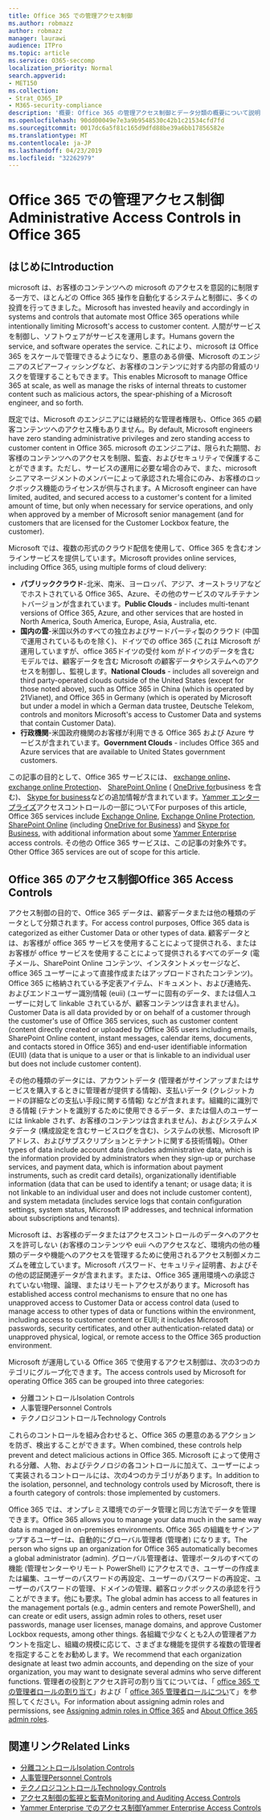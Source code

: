 ```yaml
---
title: Office 365 での管理アクセス制御
ms.author: robmazz
author: robmazz
manager: laurawi
audience: ITPro
ms.topic: article
ms.service: O365-seccomp
localization_priority: Normal
search.appverid:
- MET150
ms.collection:
- Strat_O365_IP
- M365-security-compliance
description: '概要: Office 365 の管理アクセス制御とデータ分類の概要について説明します。'
ms.openlocfilehash: 90dd00049e7e3a9b9548530c42b1c21534cfd7fd
ms.sourcegitcommit: 0017dc6a5f81c165d9dfd88be39a6bb17856582e
ms.translationtype: MT
ms.contentlocale: ja-JP
ms.lasthandoff: 04/23/2019
ms.locfileid: "32262979"
---
```

# <a name="administrative-access-controls-in-office-365"></a><span data-ttu-id="6d36a-103">Office 365 での管理アクセス制御</span><span class="sxs-lookup"><span data-stu-id="6d36a-103">Administrative Access Controls in Office 365</span></span> 

## <a name="introduction"></a><span data-ttu-id="6d36a-104">はじめに</span><span class="sxs-lookup"><span data-stu-id="6d36a-104">Introduction</span></span>
<span data-ttu-id="6d36a-105">microsoft は、お客様のコンテンツへの microsoft のアクセスを意図的に制限する一方で、ほとんどの Office 365 操作を自動化するシステムと制御に、多くの投資を行ってきました。</span><span class="sxs-lookup"><span data-stu-id="6d36a-105">Microsoft has invested heavily and accordingly in systems and controls that automate most Office 365 operations while intentionally limiting Microsoft's access to customer content.</span></span> <span data-ttu-id="6d36a-106">人間がサービスを制御し、ソフトウェアがサービスを運用します。</span><span class="sxs-lookup"><span data-stu-id="6d36a-106">Humans govern the service, and software operates the service.</span></span> <span data-ttu-id="6d36a-107">これにより、microsoft は Office 365 をスケールで管理できるようになり、悪意のある俳優、Microsoft のエンジニアのスピアーフィッシングなど、お客様のコンテンツに対する内部の脅威のリスクを管理することもできます。</span><span class="sxs-lookup"><span data-stu-id="6d36a-107">This enables Microsoft to manage Office 365 at scale, as well as manage the risks of internal threats to customer content such as malicious actors, the spear-phishing of a Microsoft engineer, and so forth.</span></span>

<span data-ttu-id="6d36a-108">既定では、Microsoft のエンジニアには継続的な管理者権限も、Office 365 の顧客コンテンツへのアクセス権もありません。</span><span class="sxs-lookup"><span data-stu-id="6d36a-108">By default, Microsoft engineers have zero standing administrative privileges and zero standing access to customer content in Office 365.</span></span> <span data-ttu-id="6d36a-109">microsoft のエンジニアは、限られた期間、お客様のコンテンツへのアクセスを制限、監査、およびセキュリティで保護することができます。ただし、サービスの運用に必要な場合のみで、また、microsoft シニアマネージメントのメンバーによって承認された場合にのみ、お客様のロックボックス機能のライセンスが供与されます。</span><span class="sxs-lookup"><span data-stu-id="6d36a-109">A Microsoft engineer can have limited, audited, and secured access to a customer's content for a limited amount of time, but only when necessary for service operations, and only when approved by a member of Microsoft senior management (and for customers that are licensed for the Customer Lockbox feature, the customer).</span></span>

<span data-ttu-id="6d36a-110">Microsoft では、複数の形式のクラウド配信を使用して、Office 365 を含むオンラインサービスを提供しています。</span><span class="sxs-lookup"><span data-stu-id="6d36a-110">Microsoft provides online services, including Office 365, using multiple forms of cloud delivery:</span></span>

- <span data-ttu-id="6d36a-111">**パブリッククラウド**-北米、南米、ヨーロッパ、アジア、オーストラリアなどでホストされている Office 365、Azure、その他のサービスのマルチテナントバージョンが含まれています。</span><span class="sxs-lookup"><span data-stu-id="6d36a-111">**Public Clouds** - includes multi-tenant versions of Office 365, Azure, and other services that are hosted in North America, South America, Europe, Asia, Australia, etc.</span></span>
- <span data-ttu-id="6d36a-112">**国内の雲**-米国以外のすべての独立およびサードパーティ製のクラウド (中国で運用されているものを除く)、ドイツでの office 365 (これは Microsoft が運用していますが、office 365ドイツの受付 kom がドイツのデータを含むモデルでは、顧客データを含む Microsoft の顧客データやシステムへのアクセスを制御し、監視します。</span><span class="sxs-lookup"><span data-stu-id="6d36a-112">**National Clouds** - includes all sovereign and third party-operated clouds outside of the United States (except for those noted above), such as Office 365 in China (which is operated by 21Vianet), and Office 365 in Germany (which is operated by Microsoft but under a model in which a German data trustee, Deutsche Telekom, controls and monitors Microsoft's access to Customer Data and systems that contain Customer Data).</span></span>
- <span data-ttu-id="6d36a-113">**行政機関**-米国政府機関のお客様が利用できる Office 365 および Azure サービスが含まれています。</span><span class="sxs-lookup"><span data-stu-id="6d36a-113">**Government Clouds** - includes Office 365 and Azure services that are available to United States government customers.</span></span>

<span data-ttu-id="6d36a-114">この記事の目的として、Office 365 サービスには、 [exchange online](https://docs.microsoft.com/Exchange/exchange-online)、 [exchange online Protection](https://docs.microsoft.com/Office365/SecurityCompliance/eop/exchange-online-protection-overview)、 [SharePoint Online](https://docs.microsoft.com/sharepoint/sharepoint-online) ( [OneDrive for](https://docs.microsoft.com/OneDrive/onedrive)business を含む)、 [Skype for business](https://docs.microsoft.com/SkypeForBusiness/skype-for-business-online)などの追加情報が含まれています。[Yammer エンタープライズ](https://support.office.com/article/yammer-–-admin-help-e1464355-1f97-49ac-b2aa-dd320b179dbe?ui=en-US&rs=en-US&ad=US)アクセスコントロールの一部について</span><span class="sxs-lookup"><span data-stu-id="6d36a-114">For purposes of this article, Office 365 services include [Exchange Online](https://docs.microsoft.com/Exchange/exchange-online), [Exchange Online Protection](https://docs.microsoft.com/Office365/SecurityCompliance/eop/exchange-online-protection-overview), [SharePoint Online](https://docs.microsoft.com/sharepoint/sharepoint-online) (including [OneDrive for Business](https://docs.microsoft.com/OneDrive/onedrive)) and [Skype for Business](https://docs.microsoft.com/SkypeForBusiness/skype-for-business-online), with additional information about some [Yammer Enterprise](https://support.office.com/article/yammer-–-admin-help-e1464355-1f97-49ac-b2aa-dd320b179dbe?ui=en-US&rs=en-US&ad=US) access controls.</span></span> <span data-ttu-id="6d36a-115">その他の Office 365 サービスは、この記事の対象外です。</span><span class="sxs-lookup"><span data-stu-id="6d36a-115">Other Office 365 services are out of scope for this article.</span></span>

## <a name="office-365-access-controls"></a><span data-ttu-id="6d36a-116">Office 365 のアクセス制御</span><span class="sxs-lookup"><span data-stu-id="6d36a-116">Office 365 Access Controls</span></span>
<span data-ttu-id="6d36a-117">アクセス制御の目的で、Office 365 データは、顧客データまたは他の種類のデータとして分類されます。</span><span class="sxs-lookup"><span data-stu-id="6d36a-117">For access control purposes, Office 365 data is categorized as either Customer Data or other types of data.</span></span> <span data-ttu-id="6d36a-118">顧客データとは、お客様が office 365 サービスを使用することによって提供される、またはお客様が office サービスを使用することによって提供されるすべてのデータ (電子メール、SharePoint Online コンテンツ、インスタントメッセージなど、office 365 ユーザーによって直接作成またはアップロードされたコンテンツ)。Office 365 に格納されている予定表アイテム、ドキュメント、および連絡先、およびエンドユーザー識別情報 (euii) (ユーザーに固有のデータ、または個人ユーザーに対して linkable されているが、顧客コンテンツは含まれません)。</span><span class="sxs-lookup"><span data-stu-id="6d36a-118">Customer Data is all data provided by or on behalf of a customer through the customer's use of Office 365 services, such as customer content (content directly created or uploaded by Office 365 users including emails, SharePoint Online content, instant messages, calendar items, documents, and contacts stored in Office 365) and end-user identifiable information (EUII) (data that is unique to a user or that is linkable to an individual user but does not include customer content).</span></span> 

<span data-ttu-id="6d36a-119">その他の種類のデータには、アカウントデータ (管理者がサインアップまたはサービスを購入するときに管理者が提供する情報)、支払いデータ (クレジットカードの詳細などの支払い手段に関する情報) などが含まれます。組織的に識別できる情報 (テナントを識別するために使用できるデータ、または個人のユーザーには linkable されず、お客様のコンテンツは含まれません)、およびシステムメタデータ (構成設定を含むサービスログを含む)、システムの状態、Microsoft IP アドレス、およびサブスクリプションとテナントに関する技術情報)。</span><span class="sxs-lookup"><span data-stu-id="6d36a-119">Other types of data include account data (includes administrative data, which is the information provided by administrators when they sign-up or purchase services, and payment data, which is information about payment instruments, such as credit card details), organizationally identifiable information (data that can be used to identify a tenant; or usage data; it is not linkable to an individual user and does not include customer content), and system metadata (includes service logs that contain configuration settings, system status, Microsoft IP addresses, and technical information about subscriptions and tenants).</span></span>

<span data-ttu-id="6d36a-120">Microsoft は、お客様のデータまたはアクセスコントロールのデータへのアクセスを許可しない (お客様のコンテンツや euii へのアクセスなど、環境内の他の種類のデータや機能へのアクセスを管理するために使用されるアクセス制御メカニズムを確立しています。Microsoft パスワード、セキュリティ証明書、およびその他の認証関連データが含まれます。または、Office 365 運用環境への承認されていない物理、論理、またはリモートアクセスがあります。</span><span class="sxs-lookup"><span data-stu-id="6d36a-120">Microsoft has established access control mechanisms to ensure that no one has unapproved access to Customer Data or access control data (used to manage access to other types of data or functions within the environment, including access to customer content or EUII; it includes Microsoft passwords, security certificates, and other authentication-related data) or unapproved physical, logical, or remote access to the Office 365 production environment.</span></span>

<span data-ttu-id="6d36a-121">Microsoft が運用している Office 365 で使用するアクセス制御は、次の3つのカテゴリにグループ化できます。</span><span class="sxs-lookup"><span data-stu-id="6d36a-121">The access controls used by Microsoft for operating Office 365 can be grouped into three categories:</span></span>
- <span data-ttu-id="6d36a-122">分離コントロール</span><span class="sxs-lookup"><span data-stu-id="6d36a-122">Isolation Controls</span></span>
- <span data-ttu-id="6d36a-123">人事管理</span><span class="sxs-lookup"><span data-stu-id="6d36a-123">Personnel Controls</span></span>
- <span data-ttu-id="6d36a-124">テクノロジコントロール</span><span class="sxs-lookup"><span data-stu-id="6d36a-124">Technology Controls</span></span>

<span data-ttu-id="6d36a-125">これらのコントロールを組み合わせると、Office 365 の悪意のあるアクションを防ぎ、検出することができます。</span><span class="sxs-lookup"><span data-stu-id="6d36a-125">When combined, these controls help prevent and detect malicious actions in Office 365.</span></span> <span data-ttu-id="6d36a-126">Microsoft によって使用される分離、人物、およびテクノロジの各コントロールに加えて、ユーザーによって実装されるコントロールには、次の4つのカテゴリがあります。</span><span class="sxs-lookup"><span data-stu-id="6d36a-126">In addition to the isolation, personnel, and technology controls used by Microsoft, there is a fourth category of controls: those implemented by customers.</span></span>

<span data-ttu-id="6d36a-127">Office 365 では、オンプレミス環境でのデータ管理と同じ方法でデータを管理できます。</span><span class="sxs-lookup"><span data-stu-id="6d36a-127">Office 365 allows you to manage your data much in the same way data is managed in on-premises environments.</span></span> <span data-ttu-id="6d36a-128">Office 365 の組織をサインアップするユーザーは、自動的にグローバル管理者 (管理者) になります。</span><span class="sxs-lookup"><span data-stu-id="6d36a-128">The person who signs up an organization for Office 365 automatically becomes a global administrator (admin).</span></span> <span data-ttu-id="6d36a-129">グローバル管理者は、管理ポータルのすべての機能 (管理センターやリモート PowerShell) にアクセスでき、ユーザーの作成または編集、ユーザーのパスワードの再設定、ユーザーのパスワードの再設定、ユーザーのパスワードの管理、ドメインの管理、顧客ロックボックスの承認を行うことができます。他にも要求。</span><span class="sxs-lookup"><span data-stu-id="6d36a-129">The global admin has access to all features in the management portals (e.g., admin centers and remote PowerShell), and can create or edit users, assign admin roles to others, reset user passwords, manage user licenses, manage domains, and approve Customer Lockbox requests, among other things.</span></span> <span data-ttu-id="6d36a-130">各組織で少なくとも2人の管理者アカウントを指定し、組織の規模に応じて、さまざまな機能を提供する複数の管理者を指定することをお勧めします。</span><span class="sxs-lookup"><span data-stu-id="6d36a-130">We recommend that each organization designate at least two admin accounts, and depending on the size of your organization, you may want to designate several admins who serve different functions.</span></span> <span data-ttu-id="6d36a-131">管理者の役割とアクセス許可の割り当てについては、「 [office 365 での管理者ロールの割り当て](https://support.office.com/article/Assigning-admin-roles-in-Office-365-eac4d046-1afd-4f1a-85fc-8219c79e1504)」および「 [office 365 管理者ロールについ](https://support.office.com/article/Permissions-in-Office-365-DA585EEA-F576-4F55-A1E0-87090B6AAA9D)て」を参照してください。</span><span class="sxs-lookup"><span data-stu-id="6d36a-131">For information about assigning admin roles and permissions, see [Assigning admin roles in Office 365](https://support.office.com/article/Assigning-admin-roles-in-Office-365-eac4d046-1afd-4f1a-85fc-8219c79e1504) and [About Office 365 admin roles](https://support.office.com/article/Permissions-in-Office-365-DA585EEA-F576-4F55-A1E0-87090B6AAA9D).</span></span>


## <a name="related-links"></a><span data-ttu-id="6d36a-132">関連リンク</span><span class="sxs-lookup"><span data-stu-id="6d36a-132">Related Links</span></span>

- [<span data-ttu-id="6d36a-133">分離コントロール</span><span class="sxs-lookup"><span data-stu-id="6d36a-133">Isolation Controls</span></span>](office-365-isolation-controls.md)
- [<span data-ttu-id="6d36a-134">人事管理</span><span class="sxs-lookup"><span data-stu-id="6d36a-134">Personnel Controls</span></span>](office-365-personnel-controls.md)
- [<span data-ttu-id="6d36a-135">テクノロジコントロール</span><span class="sxs-lookup"><span data-stu-id="6d36a-135">Technology Controls</span></span>](office-365-technology-controls.md)
- [<span data-ttu-id="6d36a-136">アクセス制御の監視と監査</span><span class="sxs-lookup"><span data-stu-id="6d36a-136">Monitoring and Auditing Access Controls</span></span>](office-365-monitoring-and-auditing-access-controls.md)
- [<span data-ttu-id="6d36a-137">Yammer Enterprise でのアクセス制御</span><span class="sxs-lookup"><span data-stu-id="6d36a-137">Yammer Enterprise Access Controls</span></span>](office-365-yammer-enterprise-access-controls.md)